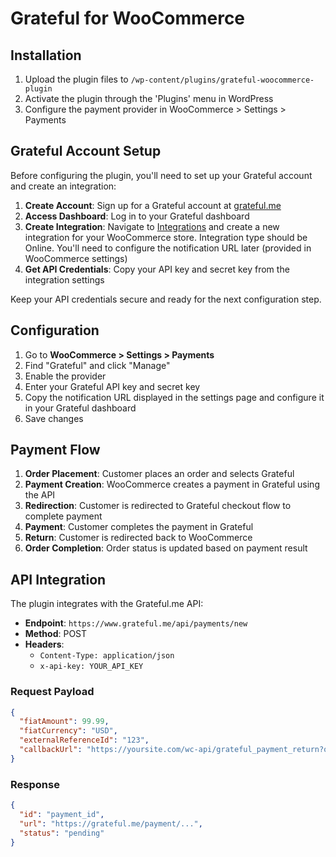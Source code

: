 # Grateful for WooCommerce

## Installation

1. Upload the plugin files to `/wp-content/plugins/grateful-woocommerce-plugin`
2. Activate the plugin through the 'Plugins' menu in WordPress
3. Configure the payment provider in WooCommerce > Settings > Payments

## Grateful Account Setup

Before configuring the plugin, you'll need to set up your Grateful account and create an integration:

1. **Create Account**: Sign up for a Grateful account at [grateful.me](https://grateful.me)
2. **Access Dashboard**: Log in to your Grateful dashboard
3. **Create Integration**: Navigate to [Integrations](https://grateful.me/merchant/settings/integrations) and create a new integration for your WooCommerce store. Integration type should be Online. You'll need to configure the notification URL later (provided in WooCommerce settings)
4. **Get API Credentials**: Copy your API key and secret key from the integration settings

Keep your API credentials secure and ready for the next configuration step.

## Configuration

1. Go to **WooCommerce > Settings > Payments**
2. Find "Grateful" and click "Manage"
3. Enable the provider
4. Enter your Grateful API key and secret key
5. Copy the notification URL displayed in the settings page and configure it in your Grateful dashboard
6. Save changes

## Payment Flow

1. **Order Placement**: Customer places an order and selects Grateful
2. **Payment Creation**: WooCommerce creates a payment in Grateful using the API
3. **Redirection**: Customer is redirected to Grateful checkout flow to complete payment
4. **Payment**: Customer completes the payment in Grateful
5. **Return**: Customer is redirected back to WooCommerce
6. **Order Completion**: Order status is updated based on payment result

## API Integration

The plugin integrates with the Grateful.me API:

- **Endpoint**: `https://www.grateful.me/api/payments/new`
- **Method**: POST
- **Headers**: 
  - `Content-Type: application/json`
  - `x-api-key: YOUR_API_KEY`

### Request Payload
```json
{
  "fiatAmount": 99.99,
  "fiatCurrency": "USD",
  "externalReferenceId": "123",
  "callbackUrl": "https://yoursite.com/wc-api/grateful_payment_return?order_id=123"
}
```

### Response
```json
{
  "id": "payment_id",
  "url": "https://grateful.me/payment/...",
  "status": "pending"
}
```

